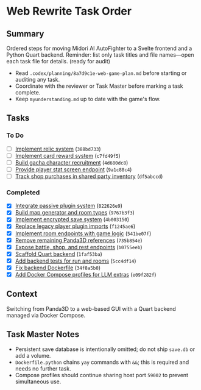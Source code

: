# Web Rewrite Task Order

## Summary
Ordered steps for moving Midori AI AutoFighter to a Svelte frontend and a Python Quart backend. Reminder: list only task titles and file names—open each task file for details. (ready for audit)

- Read `.codex/planning/8a7d9c1e-web-game-plan.md` before starting or auditing any task.
- Coordinate with the reviewer or Task Master before marking a task complete.
- Keep `myunderstanding.md` up to date with the game's flow.

## Tasks
### To Do
- [ ] [Implement relic system](388bd733-relic-system.md) (`388bd733`)
- [ ] [Implement card reward system](c7fd49f5-card-reward-system.md) (`c7fd49f5`)
- [ ] [Build gacha character recruitment](4d680dc8-gacha-recruitment.md) (`4d680dc8`)
- [ ] [Provide player stat screen endpoint](9a1c88c4-stat-screen-endpoint.md) (`9a1c88c4`)
- [ ] [Track shop purchases in shared party inventory](df5abccd-shop-inventory-tracking.md) (`df5abccd`)

### Completed
 - [x] [Integrate passive plugin system](done/822626e9-passive-system.md) (`822626e9`)
 - [x] [Build map generator and room types](done/9767b3f3-map-generator-and-rooms.md) (`9767b3f3`)
 - [x] [Implement encrypted save system](done/4b003150-encrypted-save-system.md) (`4b003150`)
 - [x] [Replace legacy player plugin imports](done/f1245ae6-fix-plugin-imports.md) (`f1245ae6`)
 - [x] [Implement room endpoints with game logic](done/541be07f-room-endpoints.md) (`541be07f`)
 - [x] [Remove remaining Panda3D references](done/735b854e-remove-panda3d.md) (`735b854e`)
 - [x] [Expose battle, shop, and rest endpoints](done/b0755eeb-room-endpoints.md) (`b0755eeb`)
 - [x] [Scaffold Quart backend](done/1faf53ba-quart-backend-scaffold.md) (`1faf53ba`)
 - [x] [Add backend tests for run and rooms](5cc4df14-backend-tests.md) (`5cc4df14`)
 - [x] [Fix backend Dockerfile](done/34f8a5b0-fix-backend-dockerfile.md) (`34f8a5b0`)
 - [x] [Add Docker Compose profiles for LLM extras](e09f282f-compose-llm-profiles.md) (`e09f282f`)

## Context
Switching from Panda3D to a web-based GUI with a Quart backend managed via Docker Compose.

## Task Master Notes
- Persistent save database is intentionally omitted; do not ship `save.db` or add a volume.
- `Dockerfile.python` chains `yay` commands with `&&`; this is required and needs no further task.
- Compose profiles should continue sharing host port `59002` to prevent simultaneous use.
